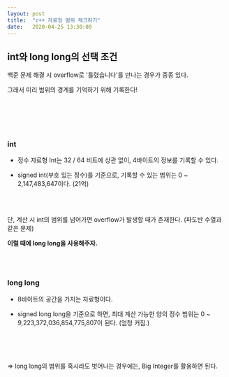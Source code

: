 ```yaml
---
layout:	post
title:	"c++ 자료형 범위 체크하기"
date:	2020-04-25 13:30:00
---
```






## int와 long long의 선택 조건





백준 문제 해결 시 overflow로 '틀렸습니다'를 만나는 경우가 종종 있다.  

그래서 미리 범위의 경계를 기억하기 위해 기록한다!

<br/>

<br/>

<br/>

<br/>



### int

+ 정수 자료형 Int는 32 / 64 비트에 상관 없이, 4바이트의 정보를 기록할 수 있다.

+ signed int(부호 있는 정수)를 기준으로, 기록할 수 있는 범위는 0 ~ 2,147,483,647이다. (21억)

  <br/>

  <br/>

단, 계산 시 int의 범위를 넘어가면 overflow가 발생할 때가 존재한다. (파도반 수열과 같은 문제)

**이럴 때에 long long을 사용해주자.**

<br/>

<br/>

### long long

+ 8바이트의 공간을 가지는 자료형이다.

+ signed long long을 기준으로 하면, 최대 계산 가능한 양의 정수 범위는 0 ~ 9,223,372,036,854,775,807이 된다. (엄청 커짐.)

  

  <br/>

  <br/>

  <br/>

=> long long의 범위를 혹시라도 벗어나는 경우에는, Big Integer를 활용하면 된다.

<br/>

<br/>

<br/>

<br/>

